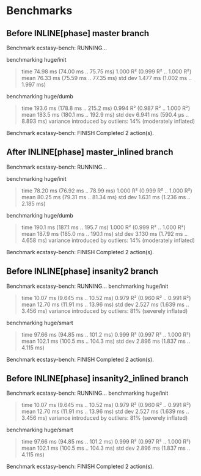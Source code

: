 # Benchmarks

## Before INLINE[phase] master branch

Benchmark ecstasy-bench: RUNNING...

  benchmarking huge/init
> time                 74.98 ms   (74.00 ms .. 75.75 ms)
                       1.000 R²   (0.999 R² .. 1.000 R²)
  mean                 76.33 ms   (75.59 ms .. 77.35 ms)
  std dev              1.477 ms   (1.002 ms .. 1.997 ms)

  benchmarking huge/dumb
> time                 193.6 ms   (178.8 ms .. 215.2 ms)
                       0.994 R²   (0.987 R² .. 1.000 R²)
  mean                 183.5 ms   (180.1 ms .. 192.9 ms)
  std dev              6.941 ms   (590.4 μs .. 8.893 ms)
  variance introduced by outliers: 14% (moderately inflated)

Benchmark ecstasy-bench: FINISH
Completed 2 action(s).

## After INLINE[phase] master_inlined branch

Benchmark ecstasy-bench: RUNNING...

  benchmarking huge/init
> time                 78.20 ms   (76.92 ms .. 78.99 ms)
                       1.000 R²   (0.999 R² .. 1.000 R²)
  mean                 80.25 ms   (79.31 ms .. 81.34 ms)
  std dev              1.631 ms   (1.236 ms .. 2.185 ms)

  benchmarking huge/dumb
> time                 190.1 ms   (187.1 ms .. 195.7 ms)
                       1.000 R²   (0.999 R² .. 1.000 R²)
  mean                 187.9 ms   (185.0 ms .. 190.1 ms)
  std dev              3.130 ms   (1.792 ms .. 4.658 ms)
  variance introduced by outliers: 14% (moderately inflated)

Benchmark ecstasy-bench: FINISH
Completed 2 action(s).

## Before INLINE[phase] insanity2 branch

Benchmark ecstasy-bench: RUNNING...
benchmarking huge/init
> time                 10.07 ms   (9.645 ms .. 10.52 ms)
                       0.979 R²   (0.960 R² .. 0.991 R²)
  mean                 12.70 ms   (11.91 ms .. 13.96 ms)
  std dev              2.527 ms   (1.639 ms .. 3.456 ms)
  variance introduced by outliers: 81% (severely inflated)

  benchmarking huge/smart
> time                 97.66 ms   (94.85 ms .. 101.2 ms)
                       0.999 R²   (0.997 R² .. 1.000 R²)
  mean                 102.1 ms   (100.5 ms .. 104.3 ms)
  std dev              2.896 ms   (1.837 ms .. 4.115 ms)

Benchmark ecstasy-bench: FINISH
Completed 2 action(s).


## Before INLINE[phase] insanity2_inlined branch

Benchmark ecstasy-bench: RUNNING...
benchmarking huge/init
> time                 10.07 ms   (9.645 ms .. 10.52 ms)
                       0.979 R²   (0.960 R² .. 0.991 R²)
  mean                 12.70 ms   (11.91 ms .. 13.96 ms)
  std dev              2.527 ms   (1.639 ms .. 3.456 ms)
  variance introduced by outliers: 81% (severely inflated)

  benchmarking huge/smart
> time                 97.66 ms   (94.85 ms .. 101.2 ms)
                       0.999 R²   (0.997 R² .. 1.000 R²)
  mean                 102.1 ms   (100.5 ms .. 104.3 ms)
  std dev              2.896 ms   (1.837 ms .. 4.115 ms)

Benchmark ecstasy-bench: FINISH
Completed 2 action(s).
